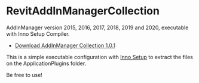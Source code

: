 # RevitAddInManagerCollection

AddInManager version 2015, 2016, 2017, 2018, 2019 and 2020, executable with Inno Setup Compiler.

* [Download AddInManager Collection 1.0.1](https://github.com/ricaun/RevitAddInManagerCollection/raw/master/Output/AddInManager%20Collection%201.0.1.exe)

This is a simple executable configuration with [Inno Setup](http://www.jrsoftware.org/isinfo.php) to extract the files on the ApplicationPlugins folder.

Be free to use!
